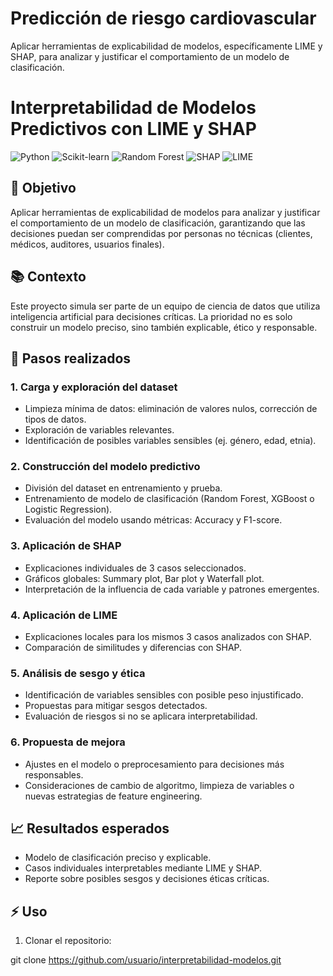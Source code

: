 # Predicción de riesgo cardiovascular
Aplicar herramientas de explicabilidad de modelos, específicamente LIME y SHAP, para analizar y justificar el comportamiento de un modelo de clasificación.



# Interpretabilidad de Modelos Predictivos con LIME y SHAP

![Python](https://img.shields.io/badge/Python-3776AB?style=for-the-badge&logo=python&logoColor=white)
![Scikit-learn](https://img.shields.io/badge/Scikit--learn-F7931E?style=for-the-badge&logo=scikitlearn&logoColor=white)
![Random Forest](https://img.shields.io/badge/Random_Forest-228B22?style=for-the-badge&logo=tree&logoColor=white)
![SHAP](https://img.shields.io/badge/SHAP-29B6F6?style=for-the-badge)
![LIME](https://img.shields.io/badge/LIME-76B041?style=for-the-badge)

## 🎯 Objetivo
Aplicar herramientas de explicabilidad de modelos para analizar y justificar el comportamiento de un modelo de clasificación, garantizando que las decisiones puedan ser comprendidas por personas no técnicas (clientes, médicos, auditores, usuarios finales).

## 📚 Contexto
Este proyecto simula ser parte de un equipo de ciencia de datos que utiliza inteligencia artificial para decisiones críticas. La prioridad no es solo construir un modelo preciso, sino también explicable, ético y responsable.


## 🔹 Pasos realizados

### 1. Carga y exploración del dataset
- Limpieza mínima de datos: eliminación de valores nulos, corrección de tipos de datos.
- Exploración de variables relevantes.
- Identificación de posibles variables sensibles (ej. género, edad, etnia).

### 2. Construcción del modelo predictivo
- División del dataset en entrenamiento y prueba.
- Entrenamiento de modelo de clasificación (Random Forest, XGBoost o Logistic Regression).
- Evaluación del modelo usando métricas: Accuracy y F1-score.

### 3. Aplicación de SHAP
- Explicaciones individuales de 3 casos seleccionados.
- Gráficos globales: Summary plot, Bar plot y Waterfall plot.
- Interpretación de la influencia de cada variable y patrones emergentes.

### 4. Aplicación de LIME
- Explicaciones locales para los mismos 3 casos analizados con SHAP.
- Comparación de similitudes y diferencias con SHAP.

### 5. Análisis de sesgo y ética
- Identificación de variables sensibles con posible peso injustificado.
- Propuestas para mitigar sesgos detectados.
- Evaluación de riesgos si no se aplicara interpretabilidad.

### 6. Propuesta de mejora
- Ajustes en el modelo o preprocesamiento para decisiones más responsables.
- Consideraciones de cambio de algoritmo, limpieza de variables o nuevas estrategias de feature engineering.

## 📈 Resultados esperados
- Modelo de clasificación preciso y explicable.
- Casos individuales interpretables mediante LIME y SHAP.
- Reporte sobre posibles sesgos y decisiones éticas críticas.

## ⚡ Uso
1. Clonar el repositorio:

git clone https://github.com/usuario/interpretabilidad-modelos.git


